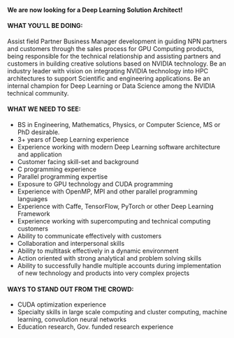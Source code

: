 #### We are now looking for a Deep Learning Solution Architect!


#### WHAT YOU’LL BE DOING:

Assist field Partner Business Manager development in guiding NPN partners and customers through the sales process for GPU Computing products, being responsible for the technical relationship and assisting partners and customers in building creative solutions based on NVIDIA technology.
Be an industry leader with vision on integrating NVIDIA technology into HPC architectures to support Scientific and engineering applications.
Be an internal champion for Deep Learning or Data Science among the NVIDIA technical community.

#### WHAT WE NEED TO SEE:

- BS in Engineering, Mathematics, Physics, or Computer Science, MS or PhD desirable.
- 3+ years of Deep Learning experience
- Experience working with modern Deep Learning software architecture and application
- Customer facing skill-set and background
- C programming experience
- Parallel programming expertise
- Exposure to GPU technology and CUDA programming
- Experience with OpenMP, MPI and other parallel programming languages
- Experience with Caffe, TensorFlow, PyTorch or other Deep Learning Framework
- Experience working with supercomputing and technical computing customers
- Ability to communicate effectively with customers
- Collaboration and interpersonal skills
- Ability to multitask effectively in a dynamic environment
- Action oriented with strong analytical and problem solving skills
- Ability to successfully handle multiple accounts during implementation of new technology and products into very complex projects

#### WAYS TO STAND OUT FROM THE CROWD:

- CUDA optimization experience
- Specialty skills in large scale computing and cluster computing, machine learning, convolution neural networks
- Education research, Gov. funded research experience
